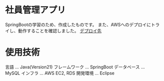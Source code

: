 # 社員管理アプリ
SpringBootの学習のため、作成したものです。
また、AWSへのデプロイにトライし、動作することを確認しました。
[デプロイ先](http://13.53.38.158:8080/index)

# 使用技術
言語 ... Java(Version21)
フレームワーク ... SpringBoot
データベース ... MySQL
インフラ ... AWS EC2, RDS
開発環境 ... Eclipse
